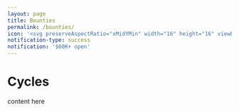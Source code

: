 ```yaml
---
layout: page
title: Bounties
permalink: /bounties/
icon: '<svg preserveAspectRatio="xMidYMin" width="16" height="16" viewBox="0 0 24 24" fill="currentColor" style="--size:16px;--rotate:0deg" aria-hidden="true" class="css-492dz9"> <path fill-rule="evenodd" clip-rule="evenodd" d="M12 1.25C12.4142 1.25 12.75 1.58579 12.75 2V3.29102C15.4508 3.58738 17.75 5.4614 17.75 8C17.75 8.41421 17.4142 8.75 17 8.75C16.5858 8.75 16.25 8.41421 16.25 8C16.25 6.52216 14.8514 5.08037 12.75 4.79923L12.75 11.446C13.0026 11.5203 13.2483 11.5887 13.4926 11.6567C13.7137 11.7182 13.9337 11.7794 14.1564 11.8444C14.7623 12.0213 15.3692 12.2218 15.8992 12.5156C16.4425 12.8169 16.9246 13.2264 17.2611 13.8259C17.5941 14.4192 17.75 15.137 17.75 16C17.75 18.5386 15.4508 20.4126 12.75 20.709V22C12.75 22.4142 12.4142 22.75 12 22.75C11.5858 22.75 11.25 22.4142 11.25 22V20.709C8.54919 20.4126 6.25 18.5386 6.25 16C6.25 15.5858 6.58579 15.25 7 15.25C7.41421 15.25 7.75 15.5858 7.75 16C7.75 17.4778 9.14862 18.9196 11.25 19.2008L11.25 12.554C10.9974 12.4797 10.7517 12.4113 10.5074 12.3433C10.2863 12.2818 10.0663 12.2206 9.8436 12.1556C9.23767 11.9787 8.63077 11.7782 8.10081 11.4844C7.55745 11.1831 7.07541 10.7736 6.7389 10.1741C6.40589 9.58077 6.25 8.86301 6.25 8C6.25 5.4614 8.54919 3.58738 11.25 3.29102V2C11.25 1.58579 11.5858 1.25 12 1.25ZM11.25 4.79923C9.14862 5.08037 7.75 6.52216 7.75 8C7.75 8.68601 7.87393 9.13164 8.04695 9.43989C8.21647 9.74191 8.46666 9.97209 8.82812 10.1725C9.20298 10.3803 9.67349 10.5433 10.264 10.7157C10.4508 10.7703 10.6533 10.8267 10.8661 10.8859C10.9909 10.9207 11.1192 10.9565 11.25 10.9934L11.25 4.79923ZM12.75 13.0066L12.75 19.2008C14.8514 18.9196 16.25 17.4778 16.25 16C16.25 15.314 16.1261 14.8684 15.9531 14.5601C15.7835 14.2581 15.5333 14.0279 15.1719 13.8275C14.797 13.6197 14.3265 13.4567 13.736 13.2843C13.5492 13.2297 13.3467 13.1733 13.1339 13.114C13.0091 13.0793 12.8808 13.0435 12.75 13.0066Z"> </path> </svg>'
notification-type: success
notification: '$60K+ open'
---
```


# Cycles

content here

<br /><br />